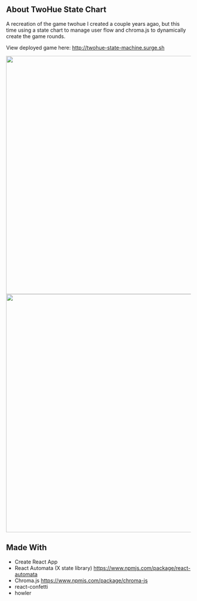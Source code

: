 ## About TwoHue State Chart

A recreation of the game twohue I created a couple years agao, but this time using a state chart to manage user flow and chroma.js to dynamically create the game rounds.

View deployed game here: http://twohue-state-machine.surge.sh

<img src="https://i.imgur.com/iaWzlC8.png" width="650">
<img src="https://i.imgur.com/iaWzlC8.png" width="650">

## Made With
- Create React App
- React Automata (X state library) https://www.npmjs.com/package/react-automata
- Chroma.js https://www.npmjs.com/package/chroma-js
- react-confetti
- howler
